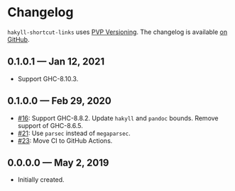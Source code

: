 # Changelog

`hakyll-shortcut-links` uses [PVP Versioning][1].
The changelog is available [on GitHub][2].

## 0.1.0.1 — Jan 12, 2021

* Support GHC-8.10.3.

## 0.1.0.0 — Feb 29, 2020

* [#16](https://github.com/kowainik/hakyll-shortcut-links/issues/16):
  Support GHC-8.8.2. Update `hakyll` and `pandoc` bounds.
  Remove support of GHC-8.6.5.
* [#21](https://github.com/kowainik/hakyll-shortcut-links/issues/21):
  Use `parsec` instead of `megaparsec`.
* [#23](https://github.com/kowainik/hakyll-shortcut-links/issues/23):
  Move CI to GitHub Actions.

## 0.0.0.0 — May 2, 2019

* Initially created.

[1]: https://pvp.haskell.org
[2]: https://github.com/kowainik/hakyll-shortcut-links/releases
